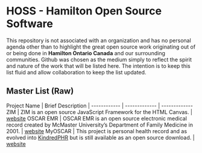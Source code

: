 # HOSS - Hamilton Open Source Software
This repository is not associated with an organization and has no personal agenda other than to highlight the great open source work originating out of or being done in **Hamilton Ontario Canada** and our surrounding communities. Github was chosen as the medium simply to reflect the spirit and nature of the work that will be listed here. The intention is to keep this list fluid and allow collaboration to keep the list updated.


## Master List (Raw)

Project Name | Brief Description | 
------------ | ------------- | -------------
ZIM | ZIM is an open source JavaScript Framework for the HTML Canvas. | [website](https://zimjs.com)
OSCAR EMR | OSCAR EMR is an open source electronic medical record created by McMaster University’s Department of Family Medicine in 2001. | [website](https://oscar-emr.com)
MyOSCAR | This project is personal health record and as evolved into [KindredPHR](https://kindredphr.com/v2/launch.jsp) but is still available as an open source download. | [website](https://sourceforge.net/projects/myoscar/)


